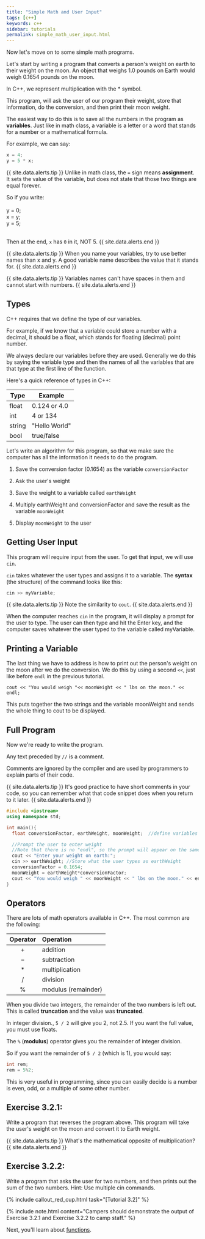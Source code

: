 ```yaml
---
title: "Simple Math and User Input"
tags: [c++]
keywords: c++
sidebar: tutorials
permalink: simple_math_user_input.html
---
```


Now let's move on to some simple math programs.

Let's start by writing a program that converts a person's weight on earth to their weight on the moon. An object that weighs 1.0 pounds on Earth would weigh 0.1654 pounds on the moon.

In C++, we represent multiplication with the * symbol.

This program, will ask the user of our program their weight, store that information, do the conversion, and then print their moon weight.

The easiest way to do this is to save all the numbers in the program as <b>variables</b>. Just like in math class, a variable is a letter or a word that stands for a number or a mathematical formula.

For example, we can say:

```cpp
x = 4;
y = 5 * x;
```

{{ site.data.alerts.tip }}
Unlike in math class, the `=` sign means <b>assignment</b>. It sets the value of the variable, but does not state that those two things are equal forever.

So if you write:
<br>
<br>
y = 0;
<br>
x = y;
<br>
y = 5;
<br>
<br>

Then at the end, `x` has `0` in it, NOT 5.
{{ site.data.alerts.end }}

{{ site.data.alerts.tip }}
When you name your variables, try to use better names than x and y. A good variable name describes the value that it stands for.
{{ site.data.alerts.end }}

{{ site.data.alerts.tip }}
Variables names can't have spaces in them and cannot start with numbers.
{{ site.data.alerts.end }}

## Types

C++ requires that we define the type of our variables.

For example, if we know that a variable could store a number with a decimal, it should be a float, which stands for floating (decimal) point number.

We always declare our variables before they are used. Generally we do this by saying the variable type and then the names of all the variables that are that type at the first line of the function.

Here's a quick reference of types in C++:

Type    | Example
--------|-------------
float	| 0.124 or 4.0
int	    | 4 or 134
string	| "Hello World"
bool	| true/false

Let's write an algorithm for this program, so that we make sure the computer has all the information it needs to do the program.

1. Save the conversion factor (0.1654) as the variable `conversionFactor`

2. Ask the user's weight

3. Save the weight to a variable called `earthWeight`

4. Multiply earthWeight and conversionFactor and save the result as the variable `moonWeight`

5. Display `moonWeight` to the user

## Getting User Input

This program will require input from the user. To get that input, we will use `cin`.

`cin` takes whatever the user types and assigns it to a variable. The <b>syntax</b> (the structure) of the command looks like this:

```cpp
cin >> myVariable;
```

{{ site.data.alerts.tip }}
Note the similarity to `cout`.
{{ site.data.alerts.end }}

When the computer reaches `cin` in the program, it will display a prompt for the user to type. The user can then type and hit the Enter key, and the computer saves whatever the user typed to the variable called myVariable.

## Printing a Variable

The last thing we have to address is how to print out the person's weight on the moon after we do the conversion. We do this by using a second `<<`, just like before `endl` in the previous tutorial.

```
cout << "You would weigh "<< moonWeight << " lbs on the moon." << endl;
```

This puts together the two strings and the variable moonWeight and sends the whole thing to cout to be displayed.

## Full Program

Now we're ready to write the program.

Any text preceded by `//` is a comment.

Comments are ignored by the compiler and are used by programmers to explain parts of their code.

{{ site.data.alerts.tip }}
It's good practice to have short comments in your code, so you can remember what that code snippet does when you return to it later.
{{ site.data.alerts.end }}

```cpp
#include <iostream>
using namespace std;

int main(){
  float conversionFactor, earthWeight, moonWeight;  //define variables as floats

  //Prompt the user to enter weight
  //Note that there is no "endl", so the prompt will appear on the same line.
  cout << "Enter your weight on earth:";
  cin >> earthWeight; //Store what the user types as earthWeight
  conversionFactor = 0.1654;
  moonWeight = earthWeight*conversionFactor;
  cout << "You would weigh " << moonWeight << " lbs on the moon." << endl;  //print out conversion
}
```

## Operators

There are lots of math operators available in C++. The most common are the following:

Operator |	Operation
:-------:|:---------
+	     | addition
−	     | subtraction
*	     | multiplication
/	     | division
%	     | modulus (remainder)

When you divide two integers, the remainder of the two numbers is left out. This is called <b>truncation</b> and the value was <b>truncated</b>.

In integer division., `5 / 2` will give you 2, not 2.5. If you want the full value, you must use floats.

The `%` (<b>modulus</b>) operator gives you the remainder of integer division.

So if you want the remainder of `5 / 2` (which is 1), you would say:

```cpp
int rem;
rem = 5%2;
```

This is very useful in programming, since you can easily decide is a number is even, odd, or a multiple of some other number.

## Exercise 3.2.1:

Write a program that reverses the program above. This program will take the user's weight on the moon and convert it to Earth weight.

{{ site.data.alerts.tip }}
What's the mathematical opposite of multiplication?
{{ site.data.alerts.end }}

## Exercise 3.2.2:

Write a program that asks the user for two numbers, and then prints out the sum of the two numbers. Hint: Use multiple cin commands.

{% include callout_red_cup.html task="[Tutorial 3.2]" %}

{% include note.html content="Campers should demonstrate the output of Exercise 3.2.1 and Exercise 3.2.2 to camp staff." %}

Next, you'll learn about [functions](functions.html).
